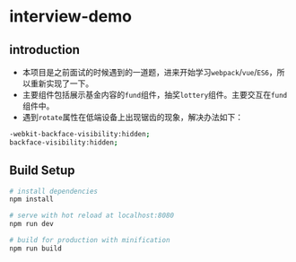 # interview-demo

## introduction
* 本项目是之前面试的时候遇到的一道题，进来开始学习`webpack`/`vue`/`ES6`，所以重新实现了一下。
* 主要组件包括展示基金内容的`fund`组件，抽奖`lottery`组件。主要交互在`fund`组件中。
* 遇到`rotate`属性在低端设备上出现锯齿的现象，解决办法如下：
``` bash
-webkit-backface-visibility:hidden;
backface-visibility:hidden;
```

## Build Setup

``` bash
# install dependencies
npm install

# serve with hot reload at localhost:8080
npm run dev

# build for production with minification
npm run build
```
